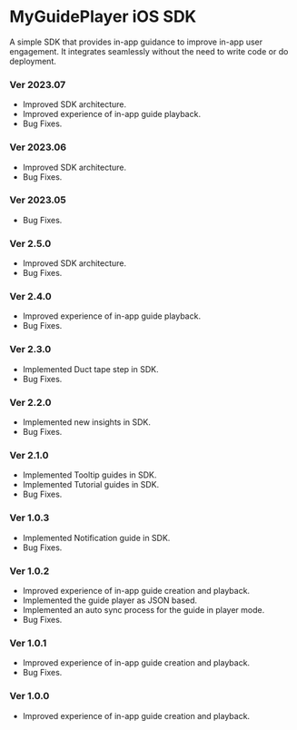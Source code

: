 
# MyGuidePlayer iOS SDK
A simple SDK that provides in-app guidance to improve in-app user engagement. It integrates seamlessly without the need to write code or do deployment. 

### Ver 2023.07
 - Improved SDK architecture. 
 - Improved experience of in-app guide playback. 
 - Bug Fixes.
 
### Ver 2023.06
 - Improved SDK architecture. 
 - Bug Fixes.
 
### Ver 2023.05
 - Bug Fixes.
 
### Ver 2.5.0
 - Improved SDK architecture. 
 - Bug Fixes.
 
### Ver 2.4.0
 - Improved experience of in-app guide playback. 
 - Bug Fixes.

### Ver 2.3.0
 - Implemented Duct tape step in SDK.
 - Bug Fixes.

### Ver 2.2.0
 - Implemented new insights in SDK.
 - Bug Fixes.
 
### Ver 2.1.0
 - Implemented Tooltip guides in SDK.
 - Implemented Tutorial guides in SDK.
 - Bug Fixes.
 
### Ver 1.0.3
 - Implemented Notification guide in SDK.
 - Bug Fixes.
 
### Ver 1.0.2
 - Improved experience of in-app guide creation and playback.
 - Implemented the guide player as JSON based.
 - Implemented an auto sync process for the guide in player mode.
 - Bug Fixes.
 
### Ver 1.0.1
 - Improved experience of in-app guide creation and playback.
 - Bug Fixes.
 
### Ver 1.0.0
 - Improved experience of in-app guide creation and playback.
